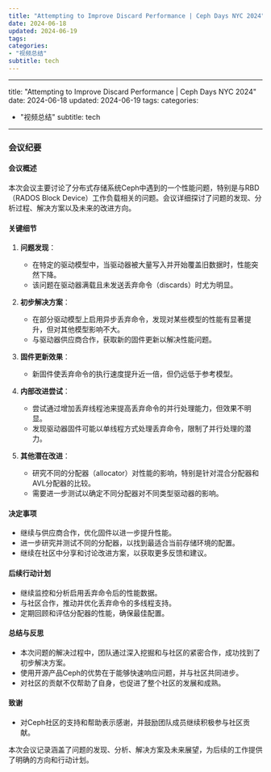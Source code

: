 ```yaml
---
title: "Attempting to Improve Discard Performance | Ceph Days NYC 2024"
date: 2024-06-18
updated: 2024-06-19
tags:
categories:
- "视频总结"
subtitle: tech
---
```



---
title: "Attempting to Improve Discard Performance | Ceph Days NYC 2024"
date: 2024-06-18
updated: 2024-06-19
tags:
categories:
- "视频总结"
subtitle: tech
---


### 会议纪要

#### 会议概述
本次会议主要讨论了分布式存储系统Ceph中遇到的一个性能问题，特别是与RBD（RADOS Block Device）工作负载相关的问题。会议详细探讨了问题的发现、分析过程、解决方案以及未来的改进方向。

#### 关键细节
1. **问题发现**：
   - 在特定的驱动模型中，当驱动器被大量写入并开始覆盖旧数据时，性能突然下降。
   - 该问题在驱动器满载且未发送丢弃命令（discards）时尤为明显。

2. **初步解决方案**：
   - 在部分驱动模型上启用异步丢弃命令，发现对某些模型的性能有显著提升，但对其他模型影响不大。
   - 与驱动器供应商合作，获取新的固件更新以解决性能问题。

3. **固件更新效果**：
   - 新固件使丢弃命令的执行速度提升近一倍，但仍远低于参考模型。

4. **内部改进尝试**：
   - 尝试通过增加丢弃线程池来提高丢弃命令的并行处理能力，但效果不明显。
   - 发现驱动器固件可能以单线程方式处理丢弃命令，限制了并行处理的潜力。

5. **其他潜在改进**：
   - 研究不同的分配器（allocator）对性能的影响，特别是针对混合分配器和AVL分配器的比较。
   - 需要进一步测试以确定不同分配器对不同类型驱动器的影响。

#### 决定事项
- 继续与供应商合作，优化固件以进一步提升性能。
- 进一步研究并测试不同的分配器，以找到最适合当前存储环境的配置。
- 继续在社区中分享和讨论改进方案，以获取更多反馈和建议。

#### 后续行动计划
- 继续监控和分析启用丢弃命令后的性能数据。
- 与社区合作，推动并优化丢弃命令的多线程支持。
- 定期回顾和评估分配器的性能，确保最佳配置。

#### 总结与反思
- 本次问题的解决过程中，团队通过深入挖掘和与社区的紧密合作，成功找到了初步解决方案。
- 使用开源产品Ceph的优势在于能够快速响应问题，并与社区共同进步。
- 对社区的贡献不仅帮助了自身，也促进了整个社区的发展和成熟。

#### 致谢
- 对Ceph社区的支持和帮助表示感谢，并鼓励团队成员继续积极参与社区贡献。

本次会议记录涵盖了问题的发现、分析、解决方案及未来展望，为后续的工作提供了明确的方向和行动计划。